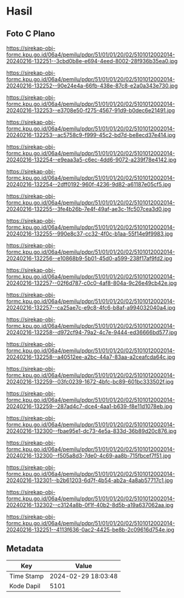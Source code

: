# Hasil

## Foto C Plano

https://sirekap-obj-formc.kpu.go.id/06a4/pemilu/pdpr/51/01/01/20/02/5101012002014-20240216-132251--3cbd0b8e-e694-4eed-8002-28f936b35ea0.jpg

https://sirekap-obj-formc.kpu.go.id/06a4/pemilu/pdpr/51/01/01/20/02/5101012002014-20240216-132252--90e24e4a-66fb-438e-87c8-e2a0a343e730.jpg

https://sirekap-obj-formc.kpu.go.id/06a4/pemilu/pdpr/51/01/01/20/02/5101012002014-20240216-132253--e3708e50-f275-4567-91d9-b0dec6e21491.jpg

https://sirekap-obj-formc.kpu.go.id/06a4/pemilu/pdpr/51/01/01/20/02/5101012002014-20240216-132253--ac5758c9-f999-45c2-bd7d-be8ecd37e414.jpg

https://sirekap-obj-formc.kpu.go.id/06a4/pemilu/pdpr/51/01/01/20/02/5101012002014-20240216-132254--e9eaa3a5-c6ec-4dd6-9072-a239f78e4142.jpg

https://sirekap-obj-formc.kpu.go.id/06a4/pemilu/pdpr/51/01/01/20/02/5101012002014-20240216-132254--2dff0192-960f-4236-9d82-a61187e05cf5.jpg

https://sirekap-obj-formc.kpu.go.id/06a4/pemilu/pdpr/51/01/01/20/02/5101012002014-20240216-132255--3fe4b26b-7e4f-49af-ae3c-1fc507cea3d0.jpg

https://sirekap-obj-formc.kpu.go.id/06a4/pemilu/pdpr/51/01/01/20/02/5101012002014-20240216-132255--990e8c37-cc32-4f0c-b1aa-55f14e9f9983.jpg

https://sirekap-obj-formc.kpu.go.id/06a4/pemilu/pdpr/51/01/01/20/02/5101012002014-20240216-132256--e10868b9-5b01-45d0-a599-238f17af9fd2.jpg

https://sirekap-obj-formc.kpu.go.id/06a4/pemilu/pdpr/51/01/01/20/02/5101012002014-20240216-132257--02f6d787-c0c0-4af8-804a-9c26e49cb42e.jpg

https://sirekap-obj-formc.kpu.go.id/06a4/pemilu/pdpr/51/01/01/20/02/5101012002014-20240216-132257--ca25ae7c-e9c8-4fc6-b8af-a994032040a4.jpg

https://sirekap-obj-formc.kpu.go.id/06a4/pemilu/pdpr/51/01/01/20/02/5101012002014-20240216-132258--d972cf94-79a2-4c7e-9444-ed36666bd577.jpg

https://sirekap-obj-formc.kpu.go.id/06a4/pemilu/pdpr/51/01/01/20/02/5101012002014-20240216-132258--a40512ee-a2bc-44a7-83aa-a2ceafcda64c.jpg

https://sirekap-obj-formc.kpu.go.id/06a4/pemilu/pdpr/51/01/01/20/02/5101012002014-20240216-132259--03fc0239-1672-4bfc-bc89-601bc333502f.jpg

https://sirekap-obj-formc.kpu.go.id/06a4/pemilu/pdpr/51/01/01/20/02/5101012002014-20240216-132259--287ad4c7-dce4-4aa1-b639-f8e11d1078eb.jpg

https://sirekap-obj-formc.kpu.go.id/06a4/pemilu/pdpr/51/01/01/20/02/5101012002014-20240216-132300--fbae95e1-dc73-4e5a-833d-36b89d20c876.jpg

https://sirekap-obj-formc.kpu.go.id/06a4/pemilu/pdpr/51/01/01/20/02/5101012002014-20240216-132300--f505a8d3-7de0-4c69-aa8b-715fbcef7f51.jpg

https://sirekap-obj-formc.kpu.go.id/06a4/pemilu/pdpr/51/01/01/20/02/5101012002014-20240216-132301--b2b61203-6d7f-4b54-ab2a-4a8ab57717c1.jpg

https://sirekap-obj-formc.kpu.go.id/06a4/pemilu/pdpr/51/01/01/20/02/5101012002014-20240216-132302--c3124a8b-0f1f-40b2-8d5b-a19a637062aa.jpg

https://sirekap-obj-formc.kpu.go.id/06a4/pemilu/pdpr/51/01/01/20/02/5101012002014-20240216-132251--4113f636-0ac2-4425-be8b-2c09616d754e.jpg


## Metadata

| Key        | Value               |
| ---------- | ------------------- |
| Time Stamp | 2024-02-29 18:03:48 |
| Kode Dapil | 5101                |



